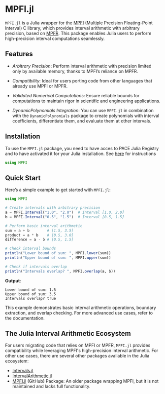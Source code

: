 # MPFI.jl

`MPFI.jl` is a Julia wrapper for the [MPFI](https://perso.ens-lyon.fr/nathalie.revol/software.html) (Multiple Precision Floating-Point Interval) C library, which provides interval arithmetic with arbitrary precision, based on [MPFR](https://www.mpfr.org/). This package enables Julia users to perform high-precision interval computations seamlessly.

## Features

- *Arbitrary Precision*: Perform interval arithmetic with precision limited only by available memory, thanks to MPFI’s reliance on MPFR.  
- *Compatibility*: Ideal for users porting code from other languages that already use MPFI or MPFR.  

- *Validated Numerical Computations*: Ensure reliable bounds for computations to maintain rigor in scientific and engineering applications.  
- *DynamicPolynomials Integration*: You can use `MPFI.jl` in combination with the `DynamicPolynomials` package to create polynomials with interval coefficients, differentiate them, and evaluate them at other intervals.

## Installation
   
To use the `MPFI.jl` package, you need to have acces to PACE Julia Registry and to have activated it for your Julia installation.
See [here](https://pace.gitlabpages.inria.fr/software/) for instructions
  


```julia
using MPFI
```

## Quick Start

Here’s a simple example to get started with `MPFI.jl`:

```julia
using MPFI

# Create intervals with arbitrary precision
a = MPFI.Interval("1.0", "2.0")  # Interval [1.0, 2.0]
b = MPFI.Interval("0.5", "1.5")  # Interval [0.5, 1.5]

# Perform basic interval arithmetic
sum = a + b        # [1.5, 3.5]
product = a * b    # [0.5, 3.0]
difference = a - b # [0.5, 1.5]

# Check interval bounds
println("Lower bound of sum: ", MPFI.lower(sum))
println("Upper bound of sum: ", MPFI.upper(sum))

# Check if intervals overlap
println("Intervals overlap? ", MPFI.overlap(a, b))
````

**Output**:

```
Lower bound of sum: 1.5
Upper bound of sum: 3.5
Intervals overlap? true
```

This example demonstrates basic interval arithmetic operations, boundary extraction, and overlap checking. For more advanced use cases, refer to the documentation.

## The Julia Interval Arithmetic Ecosystem

For users migrating code that relies on MPFI or MPFR, `MPFI.jl` provides compatibility while leveraging MPFI's high-precision interval arithmetic. For other use cases, there are several other packages available in the Julia ecosystem:

- [Intervals.jl](https://invenia.github.io/Intervals.jl/stable/)
- [IntervalArithmetic.jl](https://juliaintervals.github.io/IntervalArithmetic.jl/stable/)
- [MPFI.jl](https://github.com/JuliaIntervals/MPFI.jl) (GitHub) Package: An older package wrapping MPFI, but it is not maintained and lacks full functionality.



